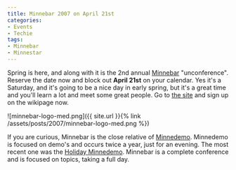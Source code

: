 ```yaml
---
title: Minnebar 2007 on April 21st
categories:
- Events
- Techie
tags:
- Minnebar
- Minnestar
---
```


Spring is here, and along with it is the 2nd annual [Minnebar](http://barcamp.org/MinneBar) "unconference". Reserve the date now and block out **April 21st** on your calendar. Yes it's a Saturday, and it's going to be a nice day in early spring, but it's a great time and you'll learn a lot and meet some great people. Go to [the site](http://barcamp.org/MinneBar) and sign up on the wikipage now.

![minnebar-logo-med.png]({{ site.url }}{% link /assets/posts/2007/minnebar-logo-med.png %})

If you are curious, Minnebar is the close relative of [Minnedemo](http://barcamp.org/MinneDemo). Minnedemo is focused on demo's and occurs twice a year, just for an evening. The most recent one was the [Holiday Minnedemo](/thingelstad/holiday-minnedemo). Minnebar is a complete conference and is focused on topics, taking a full day.

